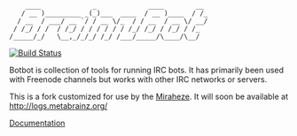 ```
    ____             _             ____        __
   / __ )_________ _(_)___  ____  / __ )____  / /_
  / __  / ___/ __ `/ / __ \/_  / / __  / __ \/ __/
 / /_/ / /  / /_/ / / / / / / /_/ /_/ / /_/ / /_
/_____/_/   \__,_/_/_/ /_/ /___/_____/\____/\__/

```

[![Build Status](https://api.travis-ci.org/reception123/botbot-web.png)](https://travis-ci.org/BotBotMe/botbot-web)

Botbot is collection of tools for running IRC bots. It has primarily been
used with Freenode channels but works with other IRC networks or servers.

This is a fork customized for use by the [Miraheze](https://miraheze.org).
It will soon be available at http://logs.metabrainz.org/

[Documentation](http://botbot.readthedocs.org/en/latest/)
